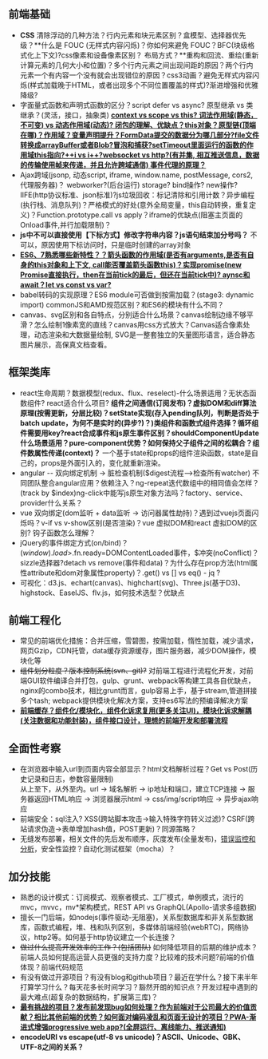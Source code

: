## 前端基础
* **CSS** 清除浮动的几种方法？行内元素和块元素区别？盒模型、选择器优先级？**什么是 FOUC (无样式内容闪烁)？你如何来避免 FOUC？BFC(块级格式化上下文)?css像素和设备像素区别？ 布局方式？**重构和回流、重绘(重新计算元素的几何大小和位置)？多个行内元素之间出现间距的原因？两个行内元素一个有内容一个没有就会出现错位的原因？css3动画？避免无样式内容闪烁(样式加载晚于HTML，或者出现多个不同位置覆盖的样式)?渐进增强和优雅降级?
* 字面量式函数和声明式函数的区分？script defer vs async? 原型继承 vs 类继承？(灵活，接口，抽象类) **<u>context vs scope vs this? 词法作用域(静态，不可变) vs 动态作用域(动态)? 闭包的理解、优缺点？this对象？原型链(顶端在哪)？作用域？变量声明提升？FormData提交的数据分为哪几部分?file文件转换成arrayBuffer或者Blob?冒泡和捕获?setTimeout里面运行的函数的作用域this指向?++i vs i++?websocket vs http?(有并集, 相互推送信息，数据的传输使用帧来传递，并且允许跨域通信) 事件代理的原理？</u>** 
* Ajax跨域(jsonp, 动态script, iframe, window.name, postMessage, cors2, 代理服务器)？ webworker?(后台运行) storage? bind操作? new操作? IIFE(http协议标准、json标准)?js垃圾回收：标记清除和引用计数？异步编程(执行栈、消息队列)？严格模式的好处(意外全局变量，this自动转换，重复定义)？Function.prototype.call vs apply？iframe的优缺点(阻塞主页面的Onload事件,并行加载限制)？
* **js中不可以直接使用【下标方式】修改字符串内容？js语句结束加分号吗？** 不可以，原因使用下标访问时，只是临时创建的array对象
* **<u>ES6、7熟悉哪些新特性？？箭头函数的作用域(是否有arguments,是否有自身的this对象和上下文, call能否覆盖箭头函数this)？实现promise(new Promise直接执行，then在当前tick的最后，但还在当前tick中)? aynsc和await？let vs const vs var?</u>** 
* babel转码的实现原理？ES6 module可否做到按需加载？(stage3: dynamic import) commonJS和AMD规范区别？和ES6的模块有什么不同？
* canvas、svg区别和各自特点，分别适合什么场景？canvas绘制边缘不够平滑？怎么绘制1像素宽的直线？canvas用css方式放大？Canvas适合像素处理，动态渲染和大数据量绘制, SVG是一整套独立的矢量图形语言，适合静态图片展示，高保真文档查看。

## 框架类库
* react生命周期？数据模型(redux、flux、reselect)-什么场景适用？无状态函数组件? react适合什么项目? **组件之间通信(订阅发布)？虚拟DOM和diff算法原理(按需更新，分层比较)？setState实现(存入pending队列，判断是否处于batch update，为何不是实时的(异步?)？)类组件和函数式组件选择？循环组件需要用key?react合成事件和js原生事件区别？shouldComponentUpdate什么场景适用？pure-component优势？如何保持父子组件之间的松耦合？组件数属性传递(context)？**  一个基于state和props的组件渲染函数，state是自己的，props是外面引入的，变化就重新渲染。
* angular -- 双向绑定机制 -> 脏检查机制($digest流程-->检查所有watcher) 不同团队整合angular应用？依赖注入？ng-repeat迭代数组中的相同值会怎样？(track by $index)ng-click中能写js原生对象方法吗？factory、service、provider什么关系？
* vue 双向绑定(dom监听 + data监听 -> 访问器属性劫持)？遇到过vuejs页面闪烁吗？v-if vs v-show区别(是否渲染)？vue 虚拟DOM和react 虚拟DOM的区别? 钩子函数怎么理解？
* jQuery的事件绑定方式(on/bind)？$(window).load>$.fn.ready=DOMContentLoaded事件，$冲突(noConflict)？sizzle选择器?detach vs remove(事件和data)？为什么存在prop方法(html属性attribute和dom对象属性property)？.get() vs [] vs eq() - jq ?
* 可视化：d3.js、echart(canvas)、highchart(svg)、Three.js(基于D3)、highstock、EaselJS、flv.js，如何技术选型？优缺点

## 前端工程化
* 常见的前端优化措施：合并压缩，雪碧图，按需加载，惰性加载，减少请求，网页Gzip，CDN托管，data缓存资源缓存，图片服务器，减少DOM操作，模块化等
* ~~组件划分粒度？版本控制系统(svn、git)?~~ 对前端工程进行流程化开发，对前端GUI软件编译合并打包，gulp、grunt、webpack等构建工具各自优缺点，nginx的combo技术，相比grunt而言，gulp容易上手，基于stream,管道拼接多个tash; webpack提供模块化解决方案，支持es6写法的预编译解决方案  
* **<u>前端缓存？组件化/模块化，组件化诉求复用(更多关注UI)，模块化诉求解耦(关注数据和功能封装)，组件接口设计，理想的前端开发和部署流程</u>**

## 全面性考察
* 在浏览器中输入url到页面内容全部显示？html文档解析过程？Get vs Post(历史记录和日志，参数容量限制)  
  从上至下，从外至内。url -> 域名解析 -> ip地址和端口，建立TCP连接 -> 服务器返回HTML响应 -> 浏览器展示html -> css/img/script响应 -> 异步ajax响应
* 前端安全：sql注入? XSS(跨站脚本攻击->输入特殊字符转义过滤)? CSRF(跨站请求伪造->表单增加hash值，POST更新)？同源策略？
* 无缝发布部署，相关文件的先后发布顺序，灰度发布(全量发布)，<u>错误监控和分析</u>，安全性监控？自动化测试框架（mocha）？

## 加分技能
* 熟悉的设计模式：订阅模式、观察者模式、工厂模式，单例模式，流行的mvc，mvvc，mv*架构模式，REST API vs GraphQL(Apollo-请求多组数据)
* 擅长一门后端，如nodejs(事件驱动-无阻塞)，关系型数据库和非关系型数据库，函数式编程，堆、栈和队列区别，多媒体前端经验(webRTC)，网络协议，http2等。如何基于http协议建立一个长连接？
* ~~做过什么提高开发效率的工作？(包括团队)~~ 如何降低项目的后期的维护成本？前端人员如何提高运营人员更强的支持力度？比较难的技术问题?前端的价值体现？前端代码规范
* 有没有做过开源项目？有没有blog和github项目？最近在学什么？接下来半年打算学习什么？每天花多长时间学习？豁然开朗的知识点？开发过程中遇到的最大难点(超复杂的数据结构，扩展第三库)？
* **<u>最有挑战的项目？发布前发现bug如何处理？作为前端对于公司最大的价值贡献？相比其他前端的优势？如何面对编码凌乱和页面无设计的项目？PWA-渐进式增强progressive web app?(全屏运行、离线能力、推送通知)</u>**
* **encodeURI vs escape(utf-8 vs unicode)？ASCII、Unicode、GBK、UTF-8之间的关系？**
